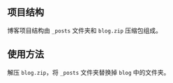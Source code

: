 ## 项目结构

博客项目结构由 `_posts` 文件夹和 `blog.zip` 压缩包组成。

## 使用方法

解压 `blog.zip`，将 `_posts` 文件夹替换掉 `blog` 中的文件夹。
